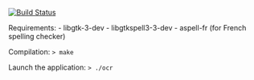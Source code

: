 [![Build Status](https://magnum.travis-ci.com/dethi/ocr.svg?token=x9iDKPK5fQNGphzep8jS&branch=develop)](https://magnum.travis-ci.com/dethi/ocr)

Requirements:
    - libgtk-3-dev
    - libgtkspell3-3-dev
    - aspell-fr (for French spelling checker)

Compilation:
    ```> make
    ```

Launch the application:
    ```> ./ocr
    ```

